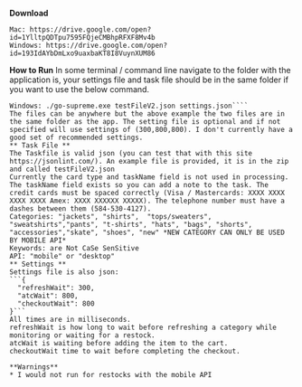 **Download**
```
Mac: https://drive.google.com/open?id=1YlltpQDTpu7595FQjeCMBhpRFXF8Mv4b
Windows: https://drive.google.com/open?id=193IdAYbDmLxo9uaxbaKT8I8VuynXUM86
```
**How to Run**
In some terminal / command line navigate to the folder with the application is, your settings file and task file should be in the same folder if you want to use the below command.
```Mac: ./go-supreme testFileV2.json settings.json
Windows: ./go-supreme.exe testFileV2.json settings.json````
The files can be anywhere but the above example the two files are in the same folder as the app. The setting file is optional and if not specified will use settings of (300,800,800). I don't currently have a good set of recommended settings.
** Task File **
The Taskfile is valid json (you can test that with this site https://jsonlint.com/). An example file is provided, it is in the zip and called testFileV2.json
Currently the card type and taskName field is not used in processing. The taskName field exists so you can add a note to the task. The credit cards must be spaced correctly (Visa / Mastercards: XXXX XXXX XXXX XXXX Amex: XXXX XXXXXX XXXXX). The telephone number must have a dashes between them (584-530-4127).
Categories: "jackets", "shirts",  "tops/sweaters", "sweatshirts","pants", "t-shirts", "hats", "bags", "shorts", "accessories","skate", "shoes", "new" *NEW CATEGORY CAN ONLY BE USED BY MOBILE API*
Keywords: are Not CaSe SenSitive
API: "mobile" or "desktop"
** Settings **
Settings file is also json:
```{
  "refreshWait": 300,
  "atcWait": 800,
  "checkoutWait": 800
}```
All times are in milliseconds.
refreshWait is how long to wait before refreshing a category while monitoring or waiting for a restock.
atcWait is waiting before adding the item to the cart.
checkoutWait time to wait before completing the checkout.

**Warnings**
* I would not run for restocks with the mobile API